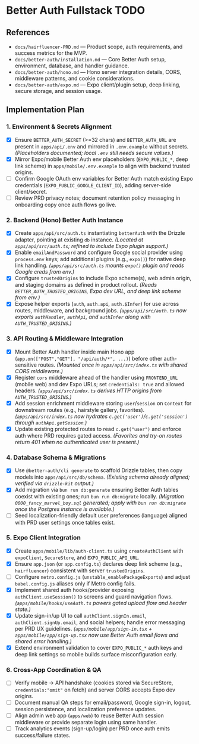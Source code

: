 # Better Auth Fullstack TODO

## References
- `docs/hairfluencer-PRD.md` — Product scope, auth requirements, and success metrics for the MVP.
- `docs/better-auth/installation.md` — Core Better Auth setup, environment, database, and handler guidance.
- `docs/better-auth/hono.md` — Hono server integration details, CORS, middleware patterns, and cookie considerations.
- `docs/better-auth/expo.md` — Expo client/plugin setup, deep linking, secure storage, and session usage.

## Implementation Plan

### 1. Environment & Secrets Alignment
- [x] Ensure `BETTER_AUTH_SECRET` (>=32 chars) and `BETTER_AUTH_URL` are present in `apps/api/.env` and mirrored in `.env.example` without secrets. *(Placeholders documented; local `.env` still needs secure values.)*
- [x] Mirror Expo/mobile Better Auth env placeholders (`EXPO_PUBLIC_*`, deep link scheme) in `apps/mobile/.env.example` to align with backend trusted origins.
- [ ] Confirm Google OAuth env variables for Better Auth match existing Expo credentials (`EXPO_PUBLIC_GOOGLE_CLIENT_ID`), adding server-side client/secret.
- [ ] Review PRD privacy notes; document retention policy messaging in onboarding copy once auth flows go live.

### 2. Backend (Hono) Better Auth Instance
- [x] Create `apps/api/src/auth.ts` instantiating `betterAuth` with the Drizzle adapter, pointing at existing `db` instance. *(Located at `apps/api/src/auth.ts`; refined to include Expo plugin support.)*
- [x] Enable `emailAndPassword` and configure Google social provider using `process.env` keys; add additional plugins (e.g., `expo()`) for native deep link handling. *(`apps/api/src/auth.ts` mounts `expo()` plugin and reads Google creds from env.)*
- [x] Configure `trustedOrigins` to include Expo scheme(s), web admin origin, and staging domains as defined in product rollout. *(Reads `BETTER_AUTH_TRUSTED_ORIGINS`, Expo dev URL, and deep link scheme from env.)*
- [x] Expose helper exports (`auth`, `auth.api`, `auth.$Infer`) for use across routes, middleware, and background jobs. *(`apps/api/src/auth.ts` now exports `authHandler`, `authApi`, and `authInfer` along with `AUTH_TRUSTED_ORIGINS`.)*

### 3. API Routing & Middleware Integration
- [x] Mount Better Auth handler inside main Hono app (`app.on(["POST","GET"], "/api/auth/*", ...)`) before other auth-sensitive routes. *(Mounted once in `apps/api/src/index.ts` with shared CORS middleware.)*
- [x] Register `cors` middleware ahead of the handler using `FRONTEND_URL` (mobile web) and dev Expo URLs; set `credentials: true` and allowed headers. *(`apps/api/src/index.ts` derives HTTP origins from `AUTH_TRUSTED_ORIGINS`.)*
- [x] Add session enrichment middleware storing `user`/`session` on `Context` for downstream routes (e.g., hairstyle gallery, favorites). *(`apps/api/src/index.ts` now hydrates `c.get('user')`/`c.get('session')` through `authApi.getSession`.)*
- [x] Update existing protected routes to read `c.get("user")` and enforce auth where PRD requires gated access. *(Favorites and try-on routes return 401 when no authenticated user is present.)*

### 4. Database Schema & Migrations
- [x] Use `@better-auth/cli generate` to scaffold Drizzle tables, then copy models into `apps/api/src/db/schema`. *(Existing schema already aligned; verified via `drizzle-kit` output.)*
- [x] Add migration via `bun run db:generate` ensuring Better Auth tables coexist with existing ones; run `bun run db:migrate` locally. *(Migration `0000_fancy_marvel_boy.sql` generated; apply with `bun run db:migrate` once the Postgres instance is available.)*
- [ ] Seed localization-friendly default user preferences (language) aligned with PRD user settings once tables exist.

### 5. Expo Client Integration
- [x] Create `apps/mobile/lib/auth-client.ts` using `createAuthClient` with `expoClient`, `SecureStore`, and `EXPO_PUBLIC_API_URL`.
- [x] Ensure `app.json` (or `app.config.ts`) declares deep link scheme (e.g., `hairfluencer`) consistent with server `trustedOrigins`.
- [ ] Configure `metro.config.js` (`unstable_enablePackageExports`) and adjust `babel.config.js` aliases only if Metro config fails.
- [x] Implement shared auth hooks/provider exposing `authClient.useSession()` to screens and guard navigation flows. *(`apps/mobile/hooks/useAuth.ts` powers gated upload flow and header state.)*
- [x] Update sign-in/up UI to call `authClient.signIn.email`, `authClient.signUp.email`, and social helpers; handle error messaging per PRD UX guidelines. *(`apps/mobile/app/sign-in.tsx` + `apps/mobile/app/sign-up.tsx` now use Better Auth email flows and shared error handling.)*
- [x] Extend environment validation to cover `EXPO_PUBLIC_*` auth keys and deep link settings so mobile builds surface misconfiguration early.

### 6. Cross-App Coordination & QA
- [ ] Verify mobile → API handshake (cookies stored via SecureStore, `credentials:"omit"` on fetch) and server CORS accepts Expo dev origins.
- [ ] Document manual QA steps for email/password, Google sign-in, logout, session persistence, and localization preference updates.
- [ ] Align admin web app (`apps/web`) to reuse Better Auth session middleware or provide separate login using same handler.
- [ ] Track analytics events (sign-up/login) per PRD once auth emits success/failure states.

